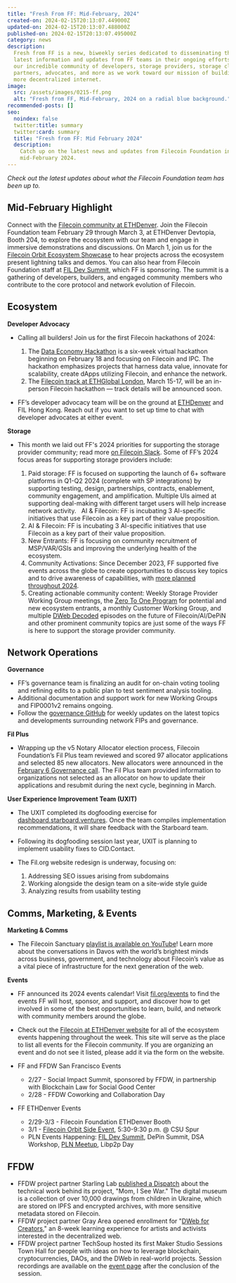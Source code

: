 ```yaml
---
title: "Fresh From FF: Mid-February, 2024"
created-on: 2024-02-15T20:13:07.449000Z
updated-on: 2024-02-15T20:13:07.488000Z
published-on: 2024-02-15T20:13:07.495000Z
category: news
description:
  Fresh from FF is a new, biweekly series dedicated to disseminating the
  latest information and updates from FF teams in their ongoing efforts to support
  our incredible community of developers, storage providers, storage clients, project
  partners, advocates, and more as we work toward our mission of building a stronger,
  more decentralized internet.
image:
  src: /assets/images/0215-ff.png
  alt: "Fresh from FF, Mid-February, 2024 on a radial blue background."
recommended-posts: []
seo:
  noindex: false
  twitter:title: summary
  twitter:card: summary
  title: "Fresh from FF: Mid February 2024"
  description:
    Catch up on the latest news and updates from Filecoin Foundation in
    mid-February 2024.
---
```


_Check out the latest updates about what the Filecoin Foundation team has been up to._

## Mid-February Highlight

Connect with the [Filecoin community at ETHDenver](https://hub.fil.org/events/ethdenver/see-the-schedule). Join the Filecoin Foundation team February 29 through March 3, at ETHDenver Devtopia, Booth 204, to explore the ecosystem with our team and engage in immersive demonstrations and discussions. On March 1, join us for the [Filecoin Orbit Ecosystem Showcase](https://filecoindenver.io/) to hear projects across the ecosystem present lightning talks and demos. You can also hear from Filecoin Foundation staff at [FIL Dev Summit](https://fildev.io/FDS-3), which FF is sponsoring. The summit is a gathering of developers, builders, and engaged community members who contribute to the core protocol and network evolution of Filecoin.

## Ecosystem

**Developer Advocacy**

- Calling all builders! Join us for the first Filecoin hackathons of 2024:

  1. The [Data Economy Hackathon](https://dorahacks.io/hackathon/filecoin-data-economy/detail) is a six-week virtual hackathon beginning on February 18 and focusing on Filecoin and IPC. The hackathon emphasizes projects that harness data value, innovate for scalability, create dApps utilizing Filecoin, and enhance the network.
  2. The [Filecoin track at ETHGlobal London](https://ethglobal.com/events/london2024/prizes/filecoin), March 15-17, will be an in-person Filecoin hackathon — track details will be announced soon.

- FF’s developer advocacy team will be on the ground at [ETHDenver](https://hub.fil.org/events/ethdenver/see-the-schedule) and FIL Hong Kong. Reach out if you want to set up time to chat with developer advocates at either event.

**Storage**

- This month we laid out FF's 2024 priorities for supporting the storage provider community; read more [on Filecoin Slack](https://filecoinproject.slack.com/archives/C02GQUMFQVA/p1707172145882549). Some of FF’s 2024 focus areas for supporting storage providers include:

  1. Paid storage: FF is focused on supporting the launch of 6+ software platforms in Q1-Q2 2024 (complete with SP integrations) by supporting testing, design, partnerships, contracts, enablement, community engagement, and amplification. Multiple UIs aimed at supporting deal-making with different target users will help increase network activity.   AI & Filecoin: FF is incubating 3 AI-specific initiatives that use Filecoin as a key part of their value proposition.
  2. AI & Filecoin: FF is incubating 3 AI-specific initiatives that use Filecoin as a key part of their value proposition.
  3. New Entrants: FF is focusing on community recruitment of MSP/VAR/GSIs and improving the underlying health of the ecosystem.
  4. Community Activations: Since December 2023, FF supported five events across the globe to create opportunities to discuss key topics and to drive awareness of capabilities, with [more planned throughout 2024](https://fil.org/events/).
  5. Creating actionable community content: Weekly Storage Provider Working Group meetings, the [Zero To One Program](https://www.youtube.com/watch?v=QqhV8Pj7xpA&list=PLp3zrT1ewY0mxPnE89z5NCb_pgCAMhuO3) for potential and new ecosystem entrants, a monthly Customer Working Group, and multiple [DWeb Decoded](https://www.youtube.com/playlist?list=PLp3zrT1ewY0micCUXk2G1B1-ukbpuclJy) episodes on the future of Filecoin/AI/DePiN and other prominent community topics are just some of the ways FF is here to support the storage provider community.

## Network Operations

**Governance**

- FF’s governance team is finalizing an audit for on-chain voting tooling and refining edits to a public plan to test sentiment analysis tooling.
- Additional documentation and support work for new Working Groups and FIP0001v2 remains ongoing.
- Follow the [governance GitHub](https://github.com/filecoin-project/FIPs/discussions) for weekly updates on the latest topics and developments surrounding network FIPs and governance.

**Fil Plus**

- Wrapping up the v5 Notary Allocator election process, Filecoin Foundation’s Fil Plus team reviewed and scored 97 allocator applications and selected 85 new allocators. New allocators were announced in the [February 6 Governance call](https://www.youtube.com/watch?v=HdyFRW2-CYY). The Fil Plus team provided information to organizations not selected as an allocator on how to update their applications and resubmit during the next cycle, beginning in March.

**User Experience Improvement Team (UXIT)**

- The UXIT completed its dogfooding exercise for [dashboard.starboard.ventures](https://dashboard.starboard.ventures/dashboard). Once the team compiles implementation recommendations, it will share feedback with the Starboard team.
- Following its dogfooding session last year, UXIT is planning to implement usability fixes to CID.Contact.
- The Fil.org website redesign is underway, focusing on:

  1. Addressing SEO issues arising from subdomains
  2. Working alongside the design team on a site-wide style guide
  3. Analyzing results from usability testing

## Comms, Marketing, & Events

**Marketing & Comms**

- The Filecoin Sanctuary [playlist is available on YouTube](https://www.youtube.com/playlist?list=PLp3zrT1ewY0lsLIsGAQYREZnP9QKE6zlU)! Learn more about the conversations in Davos with the world’s brightest minds across business, government, and technology about Filecoin’s value as a vital piece of infrastructure for the next generation of the web.

**Events**

- FF announced its 2024 events calendar! Visit [fil.org/events](http://fil.org/events) to find the events FF will host, sponsor, and support, and discover how to get involved in some of the best opportunities to learn, build, and network with community members around the globe.
- Check out the [Filecoin at ETHDenver website](https://hub.fil.org/ethdenver2024) for all of the ecosystem events happening throughout the week. This site will serve as the place to list all events for the Filecoin community. If you are organizing an event and do not see it listed, please add it via the form on the website.
- FF and FFDW San Francisco Events

  - 2/27 - Social Impact Summit, sponsored by FFDW, in partnership with Blockchain Law for Social Good Center
  - 2/28 - FFDW Coworking and Collaboration Day

- FF ETHDenver Events

  - 2/29-3/3 - Filecoin Foundation ETHDenver Booth
  - 3/1 - [Filecoin Orbit Side Event](https://filecoindenver.io/), 5:30-9:30 p.m. @ CSU Spur
  - PLN Events Happening: [FIL Dev Summit](https://fildev.io/FDS-3), DePin Summit, DSA Workshop, [PLN Meetup](https://lu.ma/dg1bhavg), Libp2p Day

## FFDW

- FFDW project partner Starling Lab [published a Dispatch](https://dispatch.starlinglab.org/p/mom-i-see-war) about the technical work behind its project, "Mom, I See War." The digital museum is a collection of over 10,000 drawings from children in Ukraine, which are stored on IPFS and encrypted archives, with more sensitive metadata stored on Filecoin.
- FFDW project partner Gray Area opened enrollment for "[DWeb for Creators](https://grayarea.org/course/dweb-for-creators/)," an 8-week learning experience for artists and activists interested in the decentralized web.
- FFDW project partner TechSoup hosted its first Maker Studio Sessions Town Hall for people with ideas on how to leverage blockchain, cryptocurrencies, DAOs, and the DWeb in real-world projects. Session recordings are available on the [event page](https://events.techsoup.org/events/details/techsoup-public-good-app-house-presents-crafting-our-collective-future-accelerating-makers-town-hall-session-1/) after the conclusion of the session.
